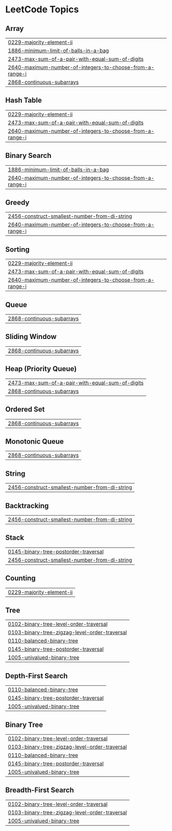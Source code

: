 

<!---LeetCode Topics Start-->
# LeetCode Topics
## Array
|  |
| ------- |
| [0229-majority-element-ii](https://github.com/thenamerahulkr/LeetCode/tree/master/0229-majority-element-ii) |
| [1886-minimum-limit-of-balls-in-a-bag](https://github.com/thenamerahulkr/LeetCode/tree/master/1886-minimum-limit-of-balls-in-a-bag) |
| [2473-max-sum-of-a-pair-with-equal-sum-of-digits](https://github.com/thenamerahulkr/LeetCode/tree/master/2473-max-sum-of-a-pair-with-equal-sum-of-digits) |
| [2640-maximum-number-of-integers-to-choose-from-a-range-i](https://github.com/thenamerahulkr/LeetCode/tree/master/2640-maximum-number-of-integers-to-choose-from-a-range-i) |
| [2868-continuous-subarrays](https://github.com/thenamerahulkr/LeetCode/tree/master/2868-continuous-subarrays) |
## Hash Table
|  |
| ------- |
| [0229-majority-element-ii](https://github.com/thenamerahulkr/LeetCode/tree/master/0229-majority-element-ii) |
| [2473-max-sum-of-a-pair-with-equal-sum-of-digits](https://github.com/thenamerahulkr/LeetCode/tree/master/2473-max-sum-of-a-pair-with-equal-sum-of-digits) |
| [2640-maximum-number-of-integers-to-choose-from-a-range-i](https://github.com/thenamerahulkr/LeetCode/tree/master/2640-maximum-number-of-integers-to-choose-from-a-range-i) |
## Binary Search
|  |
| ------- |
| [1886-minimum-limit-of-balls-in-a-bag](https://github.com/thenamerahulkr/LeetCode/tree/master/1886-minimum-limit-of-balls-in-a-bag) |
| [2640-maximum-number-of-integers-to-choose-from-a-range-i](https://github.com/thenamerahulkr/LeetCode/tree/master/2640-maximum-number-of-integers-to-choose-from-a-range-i) |
## Greedy
|  |
| ------- |
| [2456-construct-smallest-number-from-di-string](https://github.com/thenamerahulkr/LeetCode/tree/master/2456-construct-smallest-number-from-di-string) |
| [2640-maximum-number-of-integers-to-choose-from-a-range-i](https://github.com/thenamerahulkr/LeetCode/tree/master/2640-maximum-number-of-integers-to-choose-from-a-range-i) |
## Sorting
|  |
| ------- |
| [0229-majority-element-ii](https://github.com/thenamerahulkr/LeetCode/tree/master/0229-majority-element-ii) |
| [2473-max-sum-of-a-pair-with-equal-sum-of-digits](https://github.com/thenamerahulkr/LeetCode/tree/master/2473-max-sum-of-a-pair-with-equal-sum-of-digits) |
| [2640-maximum-number-of-integers-to-choose-from-a-range-i](https://github.com/thenamerahulkr/LeetCode/tree/master/2640-maximum-number-of-integers-to-choose-from-a-range-i) |
## Queue
|  |
| ------- |
| [2868-continuous-subarrays](https://github.com/thenamerahulkr/LeetCode/tree/master/2868-continuous-subarrays) |
## Sliding Window
|  |
| ------- |
| [2868-continuous-subarrays](https://github.com/thenamerahulkr/LeetCode/tree/master/2868-continuous-subarrays) |
## Heap (Priority Queue)
|  |
| ------- |
| [2473-max-sum-of-a-pair-with-equal-sum-of-digits](https://github.com/thenamerahulkr/LeetCode/tree/master/2473-max-sum-of-a-pair-with-equal-sum-of-digits) |
| [2868-continuous-subarrays](https://github.com/thenamerahulkr/LeetCode/tree/master/2868-continuous-subarrays) |
## Ordered Set
|  |
| ------- |
| [2868-continuous-subarrays](https://github.com/thenamerahulkr/LeetCode/tree/master/2868-continuous-subarrays) |
## Monotonic Queue
|  |
| ------- |
| [2868-continuous-subarrays](https://github.com/thenamerahulkr/LeetCode/tree/master/2868-continuous-subarrays) |
## String
|  |
| ------- |
| [2456-construct-smallest-number-from-di-string](https://github.com/thenamerahulkr/LeetCode/tree/master/2456-construct-smallest-number-from-di-string) |
## Backtracking
|  |
| ------- |
| [2456-construct-smallest-number-from-di-string](https://github.com/thenamerahulkr/LeetCode/tree/master/2456-construct-smallest-number-from-di-string) |
## Stack
|  |
| ------- |
| [0145-binary-tree-postorder-traversal](https://github.com/thenamerahulkr/LeetCode/tree/master/0145-binary-tree-postorder-traversal) |
| [2456-construct-smallest-number-from-di-string](https://github.com/thenamerahulkr/LeetCode/tree/master/2456-construct-smallest-number-from-di-string) |
## Counting
|  |
| ------- |
| [0229-majority-element-ii](https://github.com/thenamerahulkr/LeetCode/tree/master/0229-majority-element-ii) |
## Tree
|  |
| ------- |
| [0102-binary-tree-level-order-traversal](https://github.com/thenamerahulkr/LeetCode/tree/master/0102-binary-tree-level-order-traversal) |
| [0103-binary-tree-zigzag-level-order-traversal](https://github.com/thenamerahulkr/LeetCode/tree/master/0103-binary-tree-zigzag-level-order-traversal) |
| [0110-balanced-binary-tree](https://github.com/thenamerahulkr/LeetCode/tree/master/0110-balanced-binary-tree) |
| [0145-binary-tree-postorder-traversal](https://github.com/thenamerahulkr/LeetCode/tree/master/0145-binary-tree-postorder-traversal) |
| [1005-univalued-binary-tree](https://github.com/thenamerahulkr/LeetCode/tree/master/1005-univalued-binary-tree) |
## Depth-First Search
|  |
| ------- |
| [0110-balanced-binary-tree](https://github.com/thenamerahulkr/LeetCode/tree/master/0110-balanced-binary-tree) |
| [0145-binary-tree-postorder-traversal](https://github.com/thenamerahulkr/LeetCode/tree/master/0145-binary-tree-postorder-traversal) |
| [1005-univalued-binary-tree](https://github.com/thenamerahulkr/LeetCode/tree/master/1005-univalued-binary-tree) |
## Binary Tree
|  |
| ------- |
| [0102-binary-tree-level-order-traversal](https://github.com/thenamerahulkr/LeetCode/tree/master/0102-binary-tree-level-order-traversal) |
| [0103-binary-tree-zigzag-level-order-traversal](https://github.com/thenamerahulkr/LeetCode/tree/master/0103-binary-tree-zigzag-level-order-traversal) |
| [0110-balanced-binary-tree](https://github.com/thenamerahulkr/LeetCode/tree/master/0110-balanced-binary-tree) |
| [0145-binary-tree-postorder-traversal](https://github.com/thenamerahulkr/LeetCode/tree/master/0145-binary-tree-postorder-traversal) |
| [1005-univalued-binary-tree](https://github.com/thenamerahulkr/LeetCode/tree/master/1005-univalued-binary-tree) |
## Breadth-First Search
|  |
| ------- |
| [0102-binary-tree-level-order-traversal](https://github.com/thenamerahulkr/LeetCode/tree/master/0102-binary-tree-level-order-traversal) |
| [0103-binary-tree-zigzag-level-order-traversal](https://github.com/thenamerahulkr/LeetCode/tree/master/0103-binary-tree-zigzag-level-order-traversal) |
| [1005-univalued-binary-tree](https://github.com/thenamerahulkr/LeetCode/tree/master/1005-univalued-binary-tree) |
<!---LeetCode Topics End-->